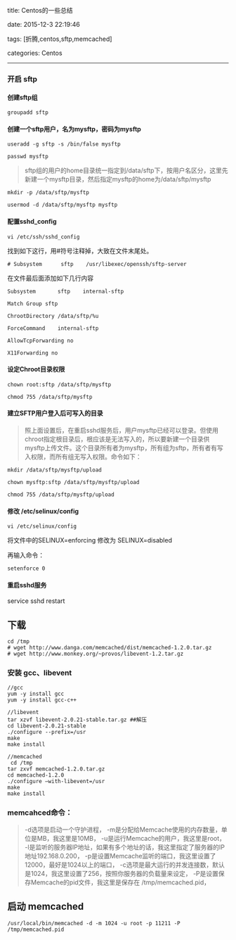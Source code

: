 title: Centos的一些总结

date: 2015-12-3 22:19:46

tags: [折腾,centos,sftp,memcached]

categories: Centos

---



### 开启 sftp



#### 创建sftp组



    groupadd sftp



#### 创建一个sftp用户，名为mysftp，密码为mysftp



    useradd -g sftp -s /bin/false mysftp

    passwd mysftp 

<!--more-->







 

> sftp组的用户的home目录统一指定到/data/sftp下，按用户名区分，这里先新建一个mysftp目录，然后指定mysftp的home为/data/sftp/mysftp



    mkdir -p /data/sftp/mysftp  

    usermod -d /data/sftp/mysftp mysftp  

    

#### 配置sshd_config



    vi /etc/ssh/sshd_config



找到如下这行，用#符号注释掉，大致在文件末尾处。

    # Subsystem      sftp    /usr/libexec/openssh/sftp-server  

在文件最后面添加如下几行内容



    Subsystem       sftp    internal-sftp    

    Match Group sftp    

    ChrootDirectory /data/sftp/%u    

    ForceCommand    internal-sftp    

    AllowTcpForwarding no    

    X11Forwarding no  





#### 设定Chroot目录权限



    chown root:sftp /data/sftp/mysftp  

    chmod 755 /data/sftp/mysftp



#### 建立SFTP用户登入后可写入的目录



> 照上面设置后，在重启sshd服务后，用户mysftp已经可以登录。但使用chroot指定根目录后，根应该是无法写入的，所以要新建一个目录供mysftp上传文件。这个目录所有者为mysftp，所有组为sftp，所有者有写入权限，而所有组无写入权限。命令如下：



    mkdir /data/sftp/mysftp/upload  

    chown mysftp:sftp /data/sftp/mysftp/upload  

    chmod 755 /data/sftp/mysftp/upload 



#### 修改 /etc/selinux/config



    vi /etc/selinux/config  



将文件中的SELINUX=enforcing 修改为 SELINUX=disabled



再输入命令：



    setenforce 0  

    

#### 重启sshd服务



service sshd restart  



## 下载

```
cd /tmp
# wget http://www.danga.com/memcached/dist/memcached-1.2.0.tar.gz
# wget http://www.monkey.org/~provos/libevent-1.2.tar.gz
```

### 安装 gcc、libevent

```
//gcc
yum -y install gcc
yum -y install gcc-c++

//libevent
tar xzvf libevent-2.0.21-stable.tar.gz ##解压
cd libevent-2.0.21-stable
./configure --prefix=/usr
make
make install

//memcached
 cd /tmp
tar zxvf memcached-1.2.0.tar.gz
cd memcached-1.2.0
./configure –with-libevent=/usr
make
make install
```

<!--more-->

### memcahced命令：

> -d选项是启动一个守护进程，
-m是分配给Memcache使用的内存数量，单位是MB，我这里是10MB，
-u是运行Memcache的用户，我这里是root，
-l是监听的服务器IP地址，如果有多个地址的话，我这里指定了服务器的IP地址192.168.0.200，
-p是设置Memcache监听的端口，我这里设置了12000，最好是1024以上的端口，
-c选项是最大运行的并发连接数，默认是1024，我这里设置了256，按照你服务器的负载量来设定，
-P是设置保存Memcache的pid文件，我这里是保存在 /tmp/memcached.pid，



## 启动 memcached

    /usr/local/bin/memcached -d -m 1024 -u root -p 11211 -P /tmp/memcached.pid

